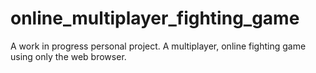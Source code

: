 # online_multiplayer_fighting_game
A work in progress personal project. A multiplayer, online fighting game using only the web browser.
